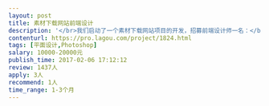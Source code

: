 ```yaml
---                
layout: post       
title: 素材下载网站前端设计           
description: '</br>我们启动了一个素材下载网站项目的开发，招募前端设计师一名：</br>1，负责网站前端、用户中心等页面的的PSD设计工作。</br>2，精通Photoshop，有2年以上WEB前端设计经验，配合度高。</br>3，项目有草图，最好在一个月内完成。</br></br>补充说明：</br>*项目开始前我方将与设计师充分沟通，适当的修改补充是为了让项目更加完美，设计师应予以充分理解。</br>*希望与设计师建立良好合作关系，以便后续进行长期合作。</br>'     
contenturl: https://pro.lagou.com/project/1824.html      
tags: [平面设计,Photoshop]            
salary: 10000-20000元          
publish_time: 2017-02-06 17:12:12         
review: 1437人                   
apply: 3人                   
recommend: 1人                   
time_range: 1-3个月              
---                 
```

